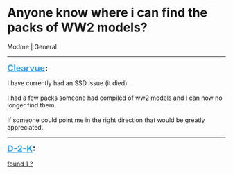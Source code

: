 # Anyone know where i can find the packs of WW2 models?
Modme | General

---
<strong style="font-size: 1.4em;"><span style="text-decoration: underline;text-decoration-color: #34a7f9;"><span style="color:#34a7f9;">Clearvue</span></span>:</strong>

<p>I have currently had an SSD issue (it died). <br /><br />I had a few packs someone had compiled of ww2 models and I can now no longer find them. <br /><br />If someone could point me in the right direction that would be greatly appreciated.</p>

---
<strong style="font-size: 1.4em;"><span style="text-decoration: underline;text-decoration-color: #34a7f9;"><span style="color:#34a7f9;">D-2-K</span></span>:</strong>

<p><a href="https://forum.modme.co/threads/models-for-bo3.2247/">found 1 ?</a></p>
